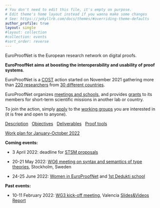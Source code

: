 ```yaml
---
# You don't need to edit this file, it's empty on purpose.
# Edit theme's home layout instead if you wanna make some changes
# See: https://jekyllrb.com/docs/themes/#overriding-theme-defaults
author_profile: true
layout: single
#layout: collection
#collection: events
#sort_order: reverse
---
```


EuroProofNet is the European research network on digital proofs.

**EuroProofNet aims at boosting the interoperability and usability of
proof systems**.

EuroProofNet is a [COST](http://cost.eu) action started on November 2021
gathering more than [220 researchers](https://www.cost.eu/actions/CA20111/#tabs+Name:Working%20Groups%20and%20Membership) from [30 different countries](../groups).

EuroProofNet organizes [meetings and schools](../events), and provides
[grants](../grants) to its members for short-term scientific missions
in another lab or country.

To join the action, simply
[apply](https://e-services.cost.eu/action/CA20111/working-groups/apply)
to the [working groups](../wg) you are interested in (it is free and open to anyone).

[Description](../description) &nbsp; [Objectives](../objectives) &nbsp; [Deliverables](../deliverables) &nbsp; [Proof tools](../tools)

[Work plan for January-October 2022](../work-plan-1)

**Coming events:**

- 3 April 2022: deadline for [STSM proposals](../grants)

- 20-21 May 2022: [WG6 meeting on syntax and semantics of type theories](/wg6-kickoff-stockholm), Stockholm, Sweden

- 24-25 June 2022: [Women in EuroProofNet](/women-epn-2022) and [1st Dedukti school](/dedukti-school-2022)

**Past events:**

- 10-11 February 2022: [WG3 kick-off meeting](../wg3-meeting1), Valencia [Slides&Videos](https://europroofnet.github.io/wg3-meeting1-program) [Report](https://europroofnet.github.io/_pages/WG3/Feb2022/ReportWG3meeting.pdf)
